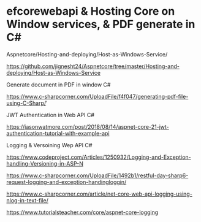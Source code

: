 # efcorewebapi & Hosting Core on Window services, & PDF generate in C#
Aspnetcore/Hosting-and-deploying/Host-as-Windows-Service/

https://github.com/jignesht24/Aspnetcore/tree/master/Hosting-and-deploying/Host-as-Windows-Service

Generate document in PDF in window C#

https://www.c-sharpcorner.com/UploadFile/f4f047/generating-pdf-file-using-C-Sharp/'

JWT Authentication in Web API C#

https://jasonwatmore.com/post/2018/08/14/aspnet-core-21-jwt-authentication-tutorial-with-example-api

Logging & Versoining Wep API C#

https://www.codeproject.com/Articles/1250932/Logging-and-Exception-handling-Versioning-in-ASP-N

https://www.c-sharpcorner.com/UploadFile/1492b1/restful-day-sharp6-request-logging-and-exception-handingloggin/

https://www.c-sharpcorner.com/article/net-core-web-api-logging-using-nlog-in-text-file/

https://www.tutorialsteacher.com/core/aspnet-core-logging


